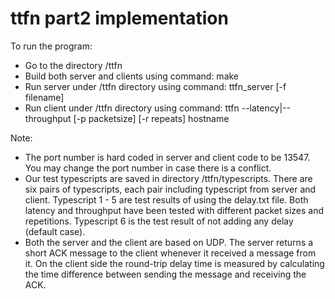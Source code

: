 # ttfn part2 implementation

To run the program:
- Go to the directory /ttfn
- Build both server and clients using command: make
- Run server under /ttfn directory using command: ttfn_server [-f filename]
- Run client under /ttfn directory using command: ttfn --latency|--throughput [-p packetsize] [-r repeats] hostname

Note:
- The port number is hard coded in server and client code to be 13547. You may change the port number in case there is a conflict.
- Our test typescripts are saved in directory /ttfn/typescripts. There are six pairs of typescripts, each pair including typescript from server and client. Typescript 1 - 5 are test results of using the delay.txt file. Both latency and throughput have been tested with different packet sizes and repetitions. Typescript 6 is the test result of not adding any delay (default case).
- Both the server and the client are based on UDP. The server returns a short ACK message to the client whenever it received a message from it. On the client side the round-trip delay time is measured by calculating the time difference between sending the message and receiving the ACK.
